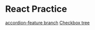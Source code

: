 # React Practice

 [accordion-feature branch](https://github.com/mehedibu2013/react-examples/tree/main/accordion)
 [Checkbox tree](https://github.com/mehedibu2013/react-examples/tree/main/checkbox-tree)

